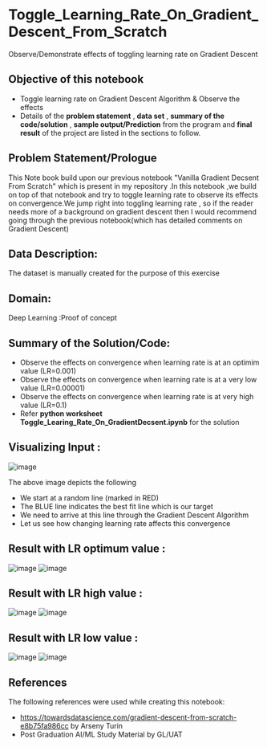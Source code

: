# Toggle_Learning_Rate_On_Gradient_Descent_From_Scratch
Observe/Demonstrate effects of toggling learning rate on Gradient Descent 

## Objective of this notebook
- Toggle learning rate on Gradient Descent Algorithm & Observe the effects
- Details of the **problem statement**  , **data set** ,  **summary of the code/solution**  , **sample output/Prediction** from the program and **final result** of the project are listed in the sections to follow.

## Problem Statement/Prologue
This Note book build upon our previous notebook "Vanilla Gradient Decsent From Scratch" which is present in my repository .In this notebook ,we build on top of that notebook and try to toggle learning rate to observe its effects on convergence.We jump right into toggling learning rate , so if the reader needs more of a background on gradient descent then I would recommend going through the previous notebook(which has detailed comments on Gradient Descent)

## Data Description:
The dataset is manually created for the purpose of this exercise

## Domain:
Deep Learning :Proof of concept

## Summary of the Solution/Code:
- Observe the effects on convergence when learning rate is at an optimim value (LR=0.001)
- Observe the effects on convergence when learning rate is at a very low value (LR=0.00001)
- Observe the effects on convergence when learning rate is at very high value (LR=0.1)
- Refer **python worksheet  Toggle_Learing_Rate_On_GradientDecsent.ipynb** for the solution

## Visualizing Input :

![image](https://user-images.githubusercontent.com/68383273/209479217-1954188c-72ff-49d5-b8b0-cd940459b1f0.png)


The above image depicts the following
- We start at a random line (marked in RED)
- The BLUE line indicates the best fit line which is our target
- We need to arrive at this line through the Gradient Descent Algorithm
- Let us see how changing learning rate affects this convergence


## Result with LR optimum value :

![image](https://user-images.githubusercontent.com/68383273/211151251-c1096d19-176a-4703-8ca9-6aecfdcaba39.png)
![image](https://user-images.githubusercontent.com/68383273/211151265-9cb99748-8f3e-478d-b618-c8e5cff76de3.png)



## Result with LR high value :

![image](https://user-images.githubusercontent.com/68383273/211151369-fe04d42e-2246-47a8-ab39-f73bef039f90.png)
![image](https://user-images.githubusercontent.com/68383273/211151513-99202b9d-a0aa-48f2-b9cc-671a563db500.png)




## Result with LR low value :

![image](https://user-images.githubusercontent.com/68383273/211151549-9230bd96-68c9-4cff-82e4-a16b7cef1cc6.png)
![image](https://user-images.githubusercontent.com/68383273/211151584-2a179318-67d0-4109-9c74-8e597244267f.png)



## References
The following references were used while creating this notebook:
- https://towardsdatascience.com/gradient-descent-from-scratch-e8b75fa986cc by Arseny Turin
- Post Graduation AI/ML Study Material by GL/UAT

